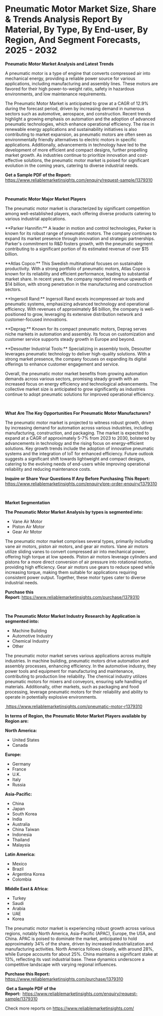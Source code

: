 <p><h1>Pneumatic Motor Market Size, Share & Trends Analysis Report By Material, By Type, By End-user, By Region, And Segment Forecasts, 2025 - 2032</h1></p><p><strong>Pneumatic Motor Market Analysis and Latest Trends</strong></p>
<p><p>A pneumatic motor is a type of engine that converts compressed air into mechanical energy, providing a reliable power source for various applications, including manufacturing and assembly lines. These motors are favored for their high power-to-weight ratio, safety in hazardous environments, and low maintenance requirements.</p><p>The Pneumatic Motor Market is anticipated to grow at a CAGR of 12.9% during the forecast period, driven by increasing demand in numerous sectors such as automotive, aerospace, and construction. Recent trends highlight a growing emphasis on automation and the adoption of advanced pneumatic technologies, which enhance operational efficiency. The rise in renewable energy applications and sustainability initiatives is also contributing to market expansion, as pneumatic motors are often seen as environmentally friendly alternatives to electric motors in specific applications. Additionally, advancements in technology have led to the development of more efficient and compact designs, further propelling market growth. As industries continue to prioritize innovation and cost-effective solutions, the pneumatic motor market is poised for significant evolution in the coming years, catering to diverse industrial needs.</p></p>
<p><strong>Get a Sample PDF of the Report:&nbsp;</strong> <a href="https://www.reliablemarketinsights.com/enquiry/request-sample/1379310?utm_campaign=2389&utm_medium=2&utm_source=Github&utm_content=ia&utm_term=21022025&utm_id=pneumatic-motor">https://www.reliablemarketinsights.com/enquiry/request-sample/1379310</a></p>
<p>&nbsp;</p>
<p><strong>Pneumatic Motor Major Market Players</strong></p>
<p><p>The pneumatic motor market is characterized by significant competition among well-established players, each offering diverse products catering to various industrial applications.</p><p>**Parker Hannifin:** A leader in motion and control technologies, Parker is known for its robust range of pneumatic motors. The company continues to expand its market presence through innovation and strategic partnerships. Parker's commitment to R&D fosters growth, with the pneumatic segment contributing to a significant portion of its estimated revenue of over $15 billion.</p><p>**Atlas Copco:** This Swedish multinational focuses on sustainable productivity. With a strong portfolio of pneumatic motors, Atlas Copco is known for its reliability and efficient performance, leading to substantial market share. In recent years, the company reported revenue upwards of $14 billion, with strong penetration in the manufacturing and construction sectors.</p><p>**Ingersoll Rand:** Ingersoll Rand excels incompressed air tools and pneumatic systems, emphasizing advanced technology and operational efficiency. With revenues of approximately $6 billion, the company is well-positioned to grow, leveraging its extensive distribution network and customer-focused innovations.</p><p>**Deprag:** Known for its compact pneumatic motors, Deprag serves niche markets in automation and assembly. Its focus on customization and customer service supports steady growth in Europe and beyond.</p><p>**Desoutter Industrial Tools:** Specializing in assembly tools, Desoutter leverages pneumatic technology to deliver high-quality solutions. With a strong market presence, the company focuses on expanding its digital offerings to enhance customer engagement and service.</p><p>Overall, the pneumatic motor market benefits from growing automation demands across various sectors, promising steady growth with an increased focus on energy efficiency and technological advancements. The collective market size is anticipated to grow significantly as industries continue to adopt pneumatic solutions for improved operational efficiency.</p></p>
<p>&nbsp;</p>
<p><strong>What Are The Key Opportunities For Pneumatic Motor Manufacturers?</strong></p>
<p><p>The pneumatic motor market is projected to witness robust growth, driven by increasing demand for automation across various industries, including manufacturing, construction, and packaging. The market is expected to expand at a CAGR of approximately 5-7% from 2023 to 2030, bolstered by advancements in technology and the rising focus on energy-efficient solutions. Key growth trends include the adoption of innovative pneumatic systems and the integration of IoT for enhanced efficiency. Future outlook suggests a significant shift towards lightweight and compact designs, catering to the evolving needs of end-users while improving operational reliability and reducing maintenance costs.</p></p>
<p><strong>Inquire or Share Your Questions If Any Before Purchasing This Report:</strong> <a href="https://www.reliablemarketinsights.com/enquiry/pre-order-enquiry/1379310?utm_campaign=2389&utm_medium=2&utm_source=Github&utm_content=ia&utm_term=21022025&utm_id=pneumatic-motor">https://www.reliablemarketinsights.com/enquiry/pre-order-enquiry/1379310</a></p>
<p>&nbsp;</p>
<p><strong>Market Segmentation</strong></p>
<p><strong>The Pneumatic Motor Market Analysis by types is segmented into:</strong></p>
<p><ul><li>Vane Air Motor</li><li>Piston Air Motor</li><li>Gear Air Motor</li></ul></p>
<p><p>The pneumatic motor market comprises several types, primarily including vane air motors, piston air motors, and gear air motors. Vane air motors utilize sliding vanes to convert compressed air into mechanical power, offering high torque at low speeds. Piston air motors leverage cylinders and pistons for a more direct conversion of air pressure into rotational motion, providing high efficiency. Gear air motors use gears to reduce speed while increasing torque, making them suitable for applications requiring consistent power output. Together, these motor types cater to diverse industrial needs.</p></p>
<p><strong>Purchase this Report:&nbsp;</strong><a href="https://www.reliablemarketinsights.com/purchase/1379310?utm_campaign=2389&utm_medium=2&utm_source=Github&utm_content=ia&utm_term=21022025&utm_id=pneumatic-motor">https://www.reliablemarketinsights.com/purchase/1379310</a></p>
<p>&nbsp;</p>
<p><strong>The Pneumatic Motor Market Industry Research by Application is segmented into:</strong></p>
<p><ul><li>Machine Building</li><li>Automotive Industry</li><li>Chemical Industry</li><li>Other</li></ul></p>
<p><p>The pneumatic motor market serves various applications across multiple industries. In machine building, pneumatic motors drive automation and assembly processes, enhancing efficiency. In the automotive industry, they power tools and equipment for manufacturing and maintenance, contributing to production line reliability. The chemical industry utilizes pneumatic motors for mixers and conveyors, ensuring safe handling of materials. Additionally, other markets, such as packaging and food processing, leverage pneumatic motors for their reliability and ability to operate in potentially explosive environments.</p></p>
<p><a href="https://www.reliablemarketinsights.com/pneumatic-motor-r1379310?utm_campaign=2389&utm_medium=2&utm_source=Github&utm_content=ia&utm_term=21022025&utm_id=pneumatic-motor">&nbsp;https://www.reliablemarketinsights.com/pneumatic-motor-r1379310</a></p>
<p><strong>In terms of Region, the Pneumatic Motor Market Players available by Region are:</strong></p>
<p>
    <p> <strong> North America: </strong>
        <ul>
            <li>United States</li>
            <li>Canada</li>
        </ul>
        </p> 
    <p> <strong> Europe: </strong>
        <ul>
            <li>Germany</li>
            <li>France</li>
            <li>U.K.</li>
            <li>Italy</li>
            <li>Russia</li>
        </ul>
        </p> 
    <p> <strong> Asia-Pacific: </strong>
        <ul>
            <li>China</li>
            <li>Japan</li>
            <li>South Korea</li>
            <li>India</li>
            <li>Australia</li>
            <li>China Taiwan</li>
            <li>Indonesia</li>
            <li>Thailand</li>
            <li>Malaysia</li>
        </ul>
        </p> 
    <p> <strong> Latin America: </strong>
        <ul>
            <li>Mexico</li>
            <li>Brazil</li>
            <li>Argentina Korea</li>
            <li>Colombia</li>
        </ul>
        </p> 
    <p> <strong> Middle East & Africa: </strong>
        <ul>
            <li>Turkey</li>
            <li>Saudi</li>
            <li>Arabia</li>
            <li>UAE</li>
            <li>Korea</li>
        </ul>
    </p>
    </p>
<p><p>The pneumatic motor market is experiencing robust growth across various regions, notably North America, Asia-Pacific (APAC), Europe, the USA, and China. APAC is poised to dominate the market, anticipated to hold approximately 34% of the share, driven by increased industrialization and manufacturing activities. North America follows closely, with around 28%, while Europe accounts for about 25%. China maintains a significant stake at 13%, reflecting its vast industrial base. These dynamics underscore a competitive landscape with varying regional influences.</p></p>
<p><strong>Purchase this Report: </strong><a href="https://www.reliablemarketinsights.com/purchase/1379310?utm_campaign=2389&utm_medium=2&utm_source=Github&utm_content=ia&utm_term=21022025&utm_id=pneumatic-motor">https://www.reliablemarketinsights.com/purchase/1379310</a></p>
<p>&nbsp;<strong>Get a Sample PDF of the Report:&nbsp;&nbsp;</strong><a href="https://www.reliablemarketinsights.com/enquiry/request-sample/1379310?utm_campaign=2389&utm_medium=2&utm_source=Github&utm_content=ia&utm_term=21022025&utm_id=pneumatic-motor">https://www.reliablemarketinsights.com/enquiry/request-sample/1379310</a></p>
<p><strong></strong></p>
<p>Check more reports on <a href="https://www.reliablemarketinsights.com/?utm_campaign=2389&utm_medium=2&utm_source=Github&utm_content=ia&utm_term=21022025&utm_id=pneumatic-motor">https://www.reliablemarketinsights.com/</a></p>